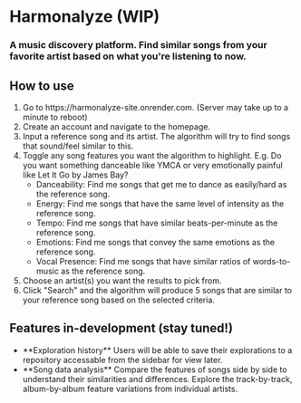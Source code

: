 # Harmonalyze (WIP)
### A music discovery platform. Find similar songs from your favorite artist based on what you're listening to now.

## How to use
<ol>
  <li>
    Go to https://harmonalyze-site.onrender.com. (Server may take up to a minute to reboot)
  </li>
  <li>
    Create an account and navigate to the homepage.
  </li>
  <li>
    Input a reference song and its artist. The algorithm will try to find songs that sound/feel similar to this.
  </li>
  <li>
    Toggle any song features you want the algorithm to highlight. E.g. Do you want something danceable like YMCA or very emotionally painful like Let It Go by James Bay?
    <ul>
      <li>Danceability: Find me songs that get me to dance as easily/hard as the reference song.</li>
      <li>Energy: Find me songs that have the same level of intensity as the reference song.</li>
      <li>Tempo: Find me songs that have similar beats-per-minute as the reference song.</li>
      <li>Emotions: Find me songs that convey the same emotions as the reference song.</li>
      <li>Vocal Presence: Find me songs that have similar ratios of words-to-music as the reference song.</li>
    </ul>
  </li>
  <li>
    Choose an artist(s) you want the results to pick from. 
  </li>
  <li>
    Click "Search" and the algorithm will produce 5 songs that are similar to your reference song based on the selected criteria.
  </li>
</ol>

## Features in-development (stay tuned!)
<ul>
  <li> **Exploration history** Users will be able to save their explorations to a repository accessable from the sidebar for view later.</li>
  <li> **Song data analysis** Compare the features of songs side by side to understand their similarities and differences. Explore the track-by-track, album-by-album feature variations from individual artists.</li>
</ul>
